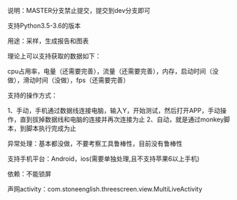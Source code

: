 说明：MASTER分支禁止提交，提交到dev分支即可


支持Python3.5-3.6的版本

用途：采样，生成报告和图表

理论上可以支持获取的数据如下：

cpu占用率，电量（还需要完善），流量（还需要完善），内存，启动时间（没做），滑动时间（没做），fps（还需要完善）

支持的操作方式：

1、手动，手机通过数据线连接电脑，输入Y，开始测试，然后打开APP，手动操作，直到拔掉数据线和电脑的连接并再次连接为止
2、自动，就是通过monkey脚本，到脚本执行完成为止

异常处理：基本都没做，不要考察工具鲁棒性，目前没有鲁棒性

支持手机平台：Android，ios(需要单独处理,且不支持苹果6以上手机)

依赖：不能锁屏

声网activity：com.stoneenglish.threescreen.view.MultiLiveActivity




